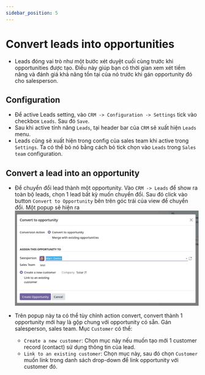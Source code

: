 ```yaml
---
sidebar_position: 5
---
```


# Convert leads into opportunities

- Leads đóng vai trò như một bước xét duyệt cuối cùng trước khi opportunities được tạo. Điều này giúp bạn có thời gian xem
  xét tiềm năng và đánh giá khả năng tồn tại của nó trước khi gán opportunity đó cho salesperson.

## Configuration

- Để active Leads setting, vào `CRM -> Configuration -> Settings` tick vào checkbox `Leads`. Sau đó `Save`.
- Sau khi active tính năng `Leads`, tại header bar của `CRM` sẽ xuất hiện `Leads` menu.
- Leads cũng sẽ xuất hiện trong config của sales team khi active trong `Settings`. Ta có thể bỏ nó bằng cách bỏ tick chọn vào
  `Leads` trong `Sales team` configuration.

## Convert a lead into an opportunity

- Để chuyển đổi lead thành một opportunity. Vào `CRM -> Leads` để show ra toàn bộ leads, chọn 1 lead bất kỳ muốn chuyển đổi.
  Sau đó click vào button `Convert to Opportunity` bên trên góc trái của view để chuyển đổi. Một popup sẽ hiện ra
  ![convert leads to opportunities](../img/convert_to_opportunity.png)

- Trên popup này ta có thể tùy chỉnh action convert, convert thành 1 opportunity mới hay là gộp chung với opportunity có sẵn.
  Gán salesperson, sales team. Mục `Customer` có thể:
  - `Create a new customer`: Chọn mục này nếu muốn tạo mới 1 customer record (contact) sử dụng thông tin của lead.
  - `Link to an existing customer`: Chọn mục này, sau đó chọn `Customer` muốn link trong danh sách drop-down để link opportunity với customer đó.
